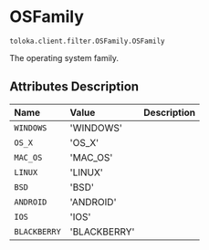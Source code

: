 # OSFamily
`toloka.client.filter.OSFamily.OSFamily`

The operating system family.

## Attributes Description

| Name | Value | Description |
| :------| :-----------| :----------| 
`WINDOWS`|'WINDOWS'|<p></p>
`OS_X`|'OS_X'|<p></p>
`MAC_OS`|'MAC_OS'|<p></p>
`LINUX`|'LINUX'|<p></p>
`BSD`|'BSD'|<p></p>
`ANDROID`|'ANDROID'|<p></p>
`IOS`|'IOS'|<p></p>
`BLACKBERRY`|'BLACKBERRY'|<p></p>
